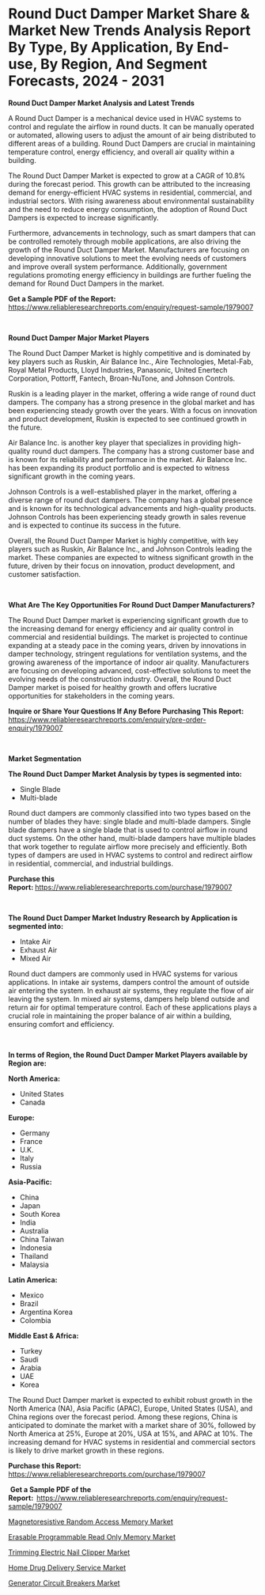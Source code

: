 <p><h1>Round Duct Damper Market Share & Market New Trends Analysis Report By Type, By Application, By End-use, By Region, And Segment Forecasts, 2024 - 2031</h1></p><p><strong>Round Duct Damper Market Analysis and Latest Trends</strong></p>
<p><p>A Round Duct Damper is a mechanical device used in HVAC systems to control and regulate the airflow in round ducts. It can be manually operated or automated, allowing users to adjust the amount of air being distributed to different areas of a building. Round Duct Dampers are crucial in maintaining temperature control, energy efficiency, and overall air quality within a building.</p><p>The Round Duct Damper Market is expected to grow at a CAGR of 10.8% during the forecast period. This growth can be attributed to the increasing demand for energy-efficient HVAC systems in residential, commercial, and industrial sectors. With rising awareness about environmental sustainability and the need to reduce energy consumption, the adoption of Round Duct Dampers is expected to increase significantly.</p><p>Furthermore, advancements in technology, such as smart dampers that can be controlled remotely through mobile applications, are also driving the growth of the Round Duct Damper Market. Manufacturers are focusing on developing innovative solutions to meet the evolving needs of customers and improve overall system performance. Additionally, government regulations promoting energy efficiency in buildings are further fueling the demand for Round Duct Dampers in the market.</p></p>
<p><strong>Get a Sample PDF of the Report:&nbsp;</strong> <a href="https://www.reliableresearchreports.com/enquiry/request-sample/1979007">https://www.reliableresearchreports.com/enquiry/request-sample/1979007</a></p>
<p>&nbsp;</p>
<p><strong>Round Duct Damper Major Market Players</strong></p>
<p><p>The Round Duct Damper Market is highly competitive and is dominated by key players such as Ruskin, Air Balance Inc., Aire Technologies, Metal-Fab, Royal Metal Products, Lloyd Industries, Panasonic, United Enertech Corporation, Pottorff, Fantech, Broan-NuTone, and Johnson Controls.</p><p>Ruskin is a leading player in the market, offering a wide range of round duct dampers. The company has a strong presence in the global market and has been experiencing steady growth over the years. With a focus on innovation and product development, Ruskin is expected to see continued growth in the future.</p><p>Air Balance Inc. is another key player that specializes in providing high-quality round duct dampers. The company has a strong customer base and is known for its reliability and performance in the market. Air Balance Inc. has been expanding its product portfolio and is expected to witness significant growth in the coming years.</p><p>Johnson Controls is a well-established player in the market, offering a diverse range of round duct dampers. The company has a global presence and is known for its technological advancements and high-quality products. Johnson Controls has been experiencing steady growth in sales revenue and is expected to continue its success in the future.</p><p>Overall, the Round Duct Damper Market is highly competitive, with key players such as Ruskin, Air Balance Inc., and Johnson Controls leading the market. These companies are expected to witness significant growth in the future, driven by their focus on innovation, product development, and customer satisfaction.</p></p>
<p>&nbsp;</p>
<p><strong>What Are The Key Opportunities For Round Duct Damper Manufacturers?</strong></p>
<p><p>The Round Duct Damper market is experiencing significant growth due to the increasing demand for energy efficiency and air quality control in commercial and residential buildings. The market is projected to continue expanding at a steady pace in the coming years, driven by innovations in damper technology, stringent regulations for ventilation systems, and the growing awareness of the importance of indoor air quality. Manufacturers are focusing on developing advanced, cost-effective solutions to meet the evolving needs of the construction industry. Overall, the Round Duct Damper market is poised for healthy growth and offers lucrative opportunities for stakeholders in the coming years.</p></p>
<p><strong>Inquire or Share Your Questions If Any Before Purchasing This Report:</strong> <a href="https://www.reliableresearchreports.com/enquiry/pre-order-enquiry/1979007">https://www.reliableresearchreports.com/enquiry/pre-order-enquiry/1979007</a></p>
<p>&nbsp;</p>
<p><strong>Market Segmentation</strong></p>
<p><strong>The Round Duct Damper Market Analysis by types is segmented into:</strong></p>
<p><ul><li>Single Blade</li><li>Multi-blade</li></ul></p>
<p><p>Round duct dampers are commonly classified into two types based on the number of blades they have: single blade and multi-blade dampers. Single blade dampers have a single blade that is used to control airflow in round duct systems. On the other hand, multi-blade dampers have multiple blades that work together to regulate airflow more precisely and efficiently. Both types of dampers are used in HVAC systems to control and redirect airflow in residential, commercial, and industrial buildings.</p></p>
<p><strong>Purchase this Report:&nbsp;</strong><a href="https://www.reliableresearchreports.com/purchase/1979007">https://www.reliableresearchreports.com/purchase/1979007</a></p>
<p>&nbsp;</p>
<p><strong>The Round Duct Damper Market Industry Research by Application is segmented into:</strong></p>
<p><ul><li>Intake Air</li><li>Exhaust Air</li><li>Mixed Air</li></ul></p>
<p><p>Round duct dampers are commonly used in HVAC systems for various applications. In intake air systems, dampers control the amount of outside air entering the system. In exhaust air systems, they regulate the flow of air leaving the system. In mixed air systems, dampers help blend outside and return air for optimal temperature control. Each of these applications plays a crucial role in maintaining the proper balance of air within a building, ensuring comfort and efficiency.</p></p>
<p>&nbsp;</p>
<p><strong>In terms of Region, the Round Duct Damper Market Players available by Region are:</strong></p>
<p>
    <p> <strong> North America: </strong>
        <ul>
            <li>United States</li>
            <li>Canada</li>
        </ul>
        </p> 
    <p> <strong> Europe: </strong>
        <ul>
            <li>Germany</li>
            <li>France</li>
            <li>U.K.</li>
            <li>Italy</li>
            <li>Russia</li>
        </ul>
        </p> 
    <p> <strong> Asia-Pacific: </strong>
        <ul>
            <li>China</li>
            <li>Japan</li>
            <li>South Korea</li>
            <li>India</li>
            <li>Australia</li>
            <li>China Taiwan</li>
            <li>Indonesia</li>
            <li>Thailand</li>
            <li>Malaysia</li>
        </ul>
        </p> 
    <p> <strong> Latin America: </strong>
        <ul>
            <li>Mexico</li>
            <li>Brazil</li>
            <li>Argentina Korea</li>
            <li>Colombia</li>
        </ul>
        </p> 
    <p> <strong> Middle East & Africa: </strong>
        <ul>
            <li>Turkey</li>
            <li>Saudi</li>
            <li>Arabia</li>
            <li>UAE</li>
            <li>Korea</li>
        </ul>
    </p>
    </p>
<p><p>The Round Duct Damper market is expected to exhibit robust growth in the North America (NA), Asia Pacific (APAC), Europe, United States (USA), and China regions over the forecast period. Among these regions, China is anticipated to dominate the market with a market share of 30%, followed by North America at 25%, Europe at 20%, USA at 15%, and APAC at 10%. The increasing demand for HVAC systems in residential and commercial sectors is likely to drive market growth in these regions.</p></p>
<p><strong>Purchase this Report: </strong><a href="https://www.reliableresearchreports.com/purchase/1979007">https://www.reliableresearchreports.com/purchase/1979007</a></p>
<p>&nbsp;<strong>Get a Sample PDF of the Report:&nbsp;&nbsp;</strong><a href="https://www.reliableresearchreports.com/enquiry/request-sample/1979007">https://www.reliableresearchreports.com/enquiry/request-sample/1979007</a></p>
<p><strong></strong></p>
<p><p><a href="https://view.publitas.com/reportprime-1/magnetoresistive-random-access-memory-market-size-growth-and-forecast-from-2024-2031/">Magnetoresistive Random Access Memory Market</a></p><p><a href="https://view.publitas.com/reportprime-1/erasable-programmable-read-only-memory-market-furnish-information-about-market-size-market-share-market-dynamics-and-projections-spanning-from-2024-to-2031/">Erasable Programmable Read Only Memory Market</a></p><p><a href="https://github.com/juancolorado15/Market-Research-Report-List-1/blob/main/trimming-electric-nail-clipper-market.md">Trimming Electric Nail Clipper Market</a></p><p><a href="https://issuu.com/reportprime-2/docs/home-drug-delivery-service-market-size-2030.pptx">Home Drug Delivery Service Market</a></p><p><a href="https://cautious-neon-760.notion.site/Generator-Circuit-Breakers-Market-Size-Reflecting-a-Forecast-Till-2031-Market-By-Type-By-Applicati-5155642411524b52a7fe744d3a2d6208">Generator Circuit Breakers Market</a></p></p>